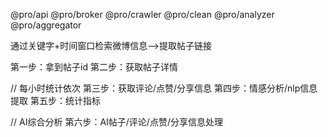 


@pro/api
@pro/broker
@pro/crawler
@pro/clean
@pro/analyzer
@pro/aggregator


通过关键字+时间窗口检索微博信息-->提取帖子链接

第一步：拿到帖子id
第二步：获取帖子详情

// 每小时统计依次
第三步：获取评论/点赞/分享信息
第四步：情感分析/nlp信息提取
第五步：统计指标

// AI综合分析
第六步：AI帖子/评论/点赞/分享信息处理

